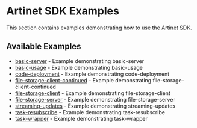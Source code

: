 # Artinet SDK Examples

This section contains examples demonstrating how to use the Artinet SDK.

## Available Examples

- [basic-server](basic-server.md) - Example demonstrating basic-server
- [basic-usage](basic-usage.md) - Example demonstrating basic-usage
- [code-deployment](code-deployment.md) - Example demonstrating code-deployment
- [file-storage-client-continued](file-storage-client-continued.md) - Example demonstrating file-storage-client-continued
- [file-storage-client](file-storage-client.md) - Example demonstrating file-storage-client
- [file-storage-server](file-storage-server.md) - Example demonstrating file-storage-server
- [streaming-updates](streaming-updates.md) - Example demonstrating streaming-updates
- [task-resubscribe](task-resubscribe.md) - Example demonstrating task-resubscribe
- [task-wrapper](task-wrapper.md) - Example demonstrating task-wrapper
